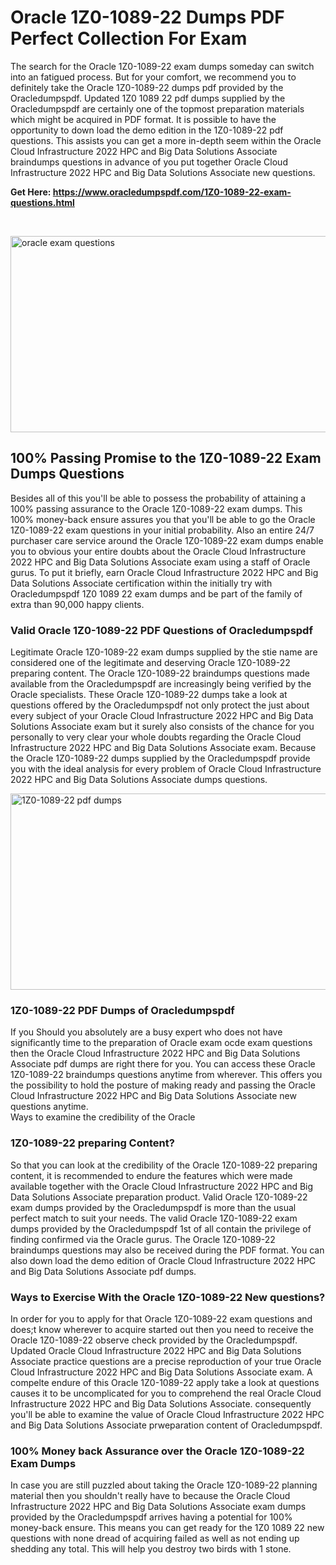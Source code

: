 <h1>Oracle 1Z0-1089-22 Dumps PDF Perfect Collection For Exam</h1>
<p>The search for the Oracle 1Z0-1089-22 exam dumps someday can switch into an fatigued process. But for your comfort, we recommend you to definitely take the Oracle 1Z0-1089-22 dumps pdf provided by the Oracledumpspdf. Updated 1Z0 1089 22 pdf dumps supplied by the Oracledumpspdf are certainly one of the topmost preparation materials which might be acquired in PDF format. It is possible to have the opportunity to down load the demo edition in the 1Z0-1089-22 pdf questions. This assists you can get a more in-depth seem within the Oracle Cloud Infrastructure 2022 HPC and Big Data Solutions Associate braindumps questions in advance of you put together Oracle Cloud Infrastructure 2022 HPC and Big Data Solutions Associate new questions.</p>
<p><strong>Get Here: <a href="https://www.oracledumpspdf.com/1Z0-1089-22-exam-questions.html">https://www.oracledumpspdf.com/1Z0-1089-22-exam-questions.html</a></strong></p>
<p>&nbsp;</p>
<p><span style="font-weight: 400;"><img style="display: block; margin-left: auto; margin-right: auto;" src="https://i.ibb.co/RCKYBmz/digital-marketing-Made-with-Poster-My-Wall.jpg" alt="oracle exam questions" width="850" height="314" /></span></p>
<h2><strong>100% Passing Promise to the 1Z0-1089-22 Exam Dumps Questions</strong></h2>
<p>Besides all of this you'll be able to possess the probability of attaining a 100% passing assurance to the Oracle 1Z0-1089-22 exam dumps. This 100% money-back ensure assures you that you'll be able to go the Oracle 1Z0-1089-22 exam questions in your initial probability. Also an entire 24/7 purchaser care service around the Oracle 1Z0-1089-22 exam dumps enable you to obvious your entire doubts about the Oracle Cloud Infrastructure 2022 HPC and Big Data Solutions Associate exam using a staff of Oracle gurus. To put it briefly, earn Oracle Cloud Infrastructure 2022 HPC and Big Data Solutions Associate certification within the initially try with Oracledumpspdf 1Z0 1089 22 exam dumps and be part of the family of extra than 90,000 happy clients.</p>
<h3><strong>Valid Oracle 1Z0-1089-22 PDF Questions of Oracledumpspdf</strong></h3>
<p>Legitimate Oracle 1Z0-1089-22 exam dumps supplied by the stie name are considered one of the legitimate and deserving Oracle 1Z0-1089-22 preparing content. The Oracle 1Z0-1089-22 braindumps questions made available from the Oracledumpspdf are increasingly being verified by the Oracle specialists. These Oracle 1Z0-1089-22 dumps take a look at questions offered by the Oracledumpspdf not only protect the just about every subject of your Oracle Cloud Infrastructure 2022 HPC and Big Data Solutions Associate exam but it surely also consists of the chance for you personally to very clear your whole doubts regarding the Oracle Cloud Infrastructure 2022 HPC and Big Data Solutions Associate exam. Because the Oracle 1Z0-1089-22 dumps supplied by the Oracledumpspdf provide you with the ideal analysis for every problem of Oracle Cloud Infrastructure 2022 HPC and Big Data Solutions Associate dumps questions.</p>
<p><a href="https://www.oracledumpspdf.com/1Z0-1089-22-exam-questions.html"><span style="font-weight: 400;"><img style="display: block; margin-left: auto; margin-right: auto;" src="https://i.ibb.co/zfVYYs0/Digital-Marketing-Agency-Made-with-Poster-My-Wall-1.jpg" alt="1Z0-1089-22 pdf dumps" width="850" height="314" /></span></a></p>
<h3><strong>1Z0-1089-22 PDF Dumps of Oracledumpspdf</strong></h3>
<p>If you Should you absolutely are a busy expert who does not have significantly time to the preparation of Oracle exam ocde exam questions then the Oracle Cloud Infrastructure 2022 HPC and Big Data Solutions Associate pdf dumps are right there for you. You can access these Oracle 1Z0-1089-22 braindumps questions anytime from wherever. This offers you the possibility to hold the posture of making ready and passing the Oracle Cloud Infrastructure 2022 HPC and Big Data Solutions Associate new questions anytime.<br />Ways to examine the credibility of the Oracle</p>
<h3>1Z0-1089-22 preparing Content?</h3>
<p>So that you can look at the credibility of the Oracle 1Z0-1089-22 preparing content, it is recommended to endure the features which were made available together with the Oracle Cloud Infrastructure 2022 HPC and Big Data Solutions Associate preparation product. Valid Oracle 1Z0-1089-22 exam dumps provided by the Oracledumpspdf is more than the usual perfect match to suit your needs. The valid Oracle 1Z0-1089-22 exam dumps provided by the Oracledumpspdf 1st of all contain the privilege of finding confirmed via the Oracle gurus. The Oracle 1Z0-1089-22 braindumps questions may also be received during the PDF format. You can also down load the demo edition of Oracle Cloud Infrastructure 2022 HPC and Big Data Solutions Associate pdf dumps.</p>
<h3>Ways to Exercise With the Oracle 1Z0-1089-22 New questions?</h3>
<p>In order for you to apply for that Oracle 1Z0-1089-22 exam questions and does;t know wherever to acquire started out then you need to receive the Oracle 1Z0-1089-22 observe check provided by the Oracledumpspdf. Updated Oracle Cloud Infrastructure 2022 HPC and Big Data Solutions Associate practice questions are a precise reproduction of your true Oracle Cloud Infrastructure 2022 HPC and Big Data Solutions Associate exam. A compelte endure of this Oracle 1Z0-1089-22 apply take a look at questions causes it to be uncomplicated for you to comprehend the real Oracle Cloud Infrastructure 2022 HPC and Big Data Solutions Associate. consequently you'll be able to examine the value of Oracle Cloud Infrastructure 2022 HPC and Big Data Solutions Associate prweparation content of Oracledumpspdf.</p>
<h3><strong>100% Money back Assurance over the Oracle 1Z0-1089-22 Exam Dumps</strong></h3>
<p>In case you are still puzzled about taking the Oracle 1Z0-1089-22 planning material then you shouldn't really have to because the Oracle Cloud Infrastructure 2022 HPC and Big Data Solutions Associate exam dumps provided by the Oracledumpspdf arrives having a potential for 100% money-back ensure. This means you can get ready for the 1Z0 1089 22 new questions with none dread of acquiring failed as well as not ending up shedding any total. This will help you destroy two birds with 1 stone.</p>
